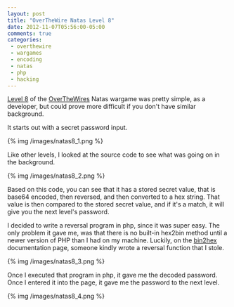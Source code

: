 ```yaml
---
layout: post
title: "OverTheWire Natas Level 8"
date: 2012-11-07T05:56:00-05:00
comments: true
categories:
 - overthewire
 - wargames
 - encoding
 - natas
 - php
 - hacking
---
```


[Level 8](http://natas8.natas.labs.overthewire.org) of the [OverTheWires](http://www.overthewire.org) Natas wargame was pretty simple, as a developer, but could prove more difficult if you don't have similar background.

It starts out with a secret password input.

{% img /images/natas8_1.png %}

Like other levels, I looked at the source code to see what was going on in the background.

{% img /images/natas8_2.png %}

Based on this code, you can see that it has a stored secret value, that is base64 encoded, then reversed, and then converted to a hex string. That value is then compared to the stored secret value, and if it's a match, it will give you the next level's password.

I decided to write a reversal program in php, since it was super easy. The only problem it gave me, was that there is no built-in hex2bin method until a newer version of PHP than I had on my machine. Luckily, on the [bin2hex](http://www.php.net/manual/en/function.bin2hex.php) documentation page, someone kindly wrote a reversal function that I stole.

{% img /images/natas8_3.png %}

Once I executed that program in php, it gave me the decoded password. Once I entered it into the page, it gave me the password to the next level.

{% img /images/natas8_4.png %}
